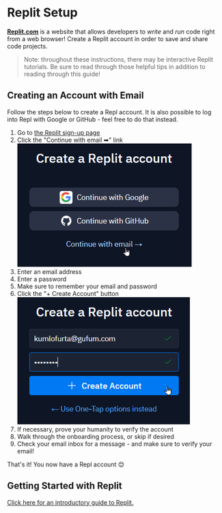 # Replit Setup
[**Replit.com**](https://replit.com/) is a website that allows developers to _write_ and _run_ code right from a web browser! Create a Replit account in order to save and share code projects.

>Note: throughout these instructions, there may be interactive Replit tutorials. Be sure to read through those helpful tips in addition to reading through this guide!

## Creating an Account with Email
Follow the steps below to create a Repl account. It is also possible to log into Repl with Google or GitHub - feel free to do that instead.

1. Go to [the Replit sign-up page](https://replit.com/signup)
1. Click the "Continue with email ➡" link  
    ![](Assets/ReplitSignUp.png)
1. Enter an email address
1. Enter a password
1. Make sure to remember your email and password
1. Click the "+ Create Account" button  
    ![](Assets/ReplitCreateWithEmail.png)
1. If necessary, prove your humanity to verify the account
1. Walk through the onboarding process, or skip if desired
1. Check your email inbox for a message - and make sure to verify your email!

That's it! You now have a Repl account 😊

## Getting Started with Replit
[Click here for an introductory guide to Replit.](https://docs.replit.com/getting-started/intro-replit)
